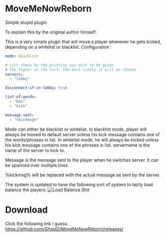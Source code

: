 # MoveMeNowReborn
Simple stupid plugin

To explain this by the original author himself:


This is a very simple plugin that will move a player whenever he gets kicked, depending on a whitelist or blacklist.
Configuration :


```yaml
mode: blacklist

# List these by the priority you wish to be given
# The higher in the list, the most likely it will be chosen
servers:
  - "lobby"

disconnect-if-in-lobby: true

list-of-words:
  - "ban"
  - "kick"

message-sent:
  - "%kickmsg%"

```

Mode can either be blacklist or whitelist. In blacklist mode, player will always be moved to default server unless his kick message contains one of the words/phrases in list. In whitelist mode, he will always be kicked unless his kick message contains one of the phrases in list. servername is the name of the server to kick to.

Message is the message sent to the player when he switches server. It can be spanned over multiple lines.
 
%kickmsg% will be replaced with the actual message as sent by the server.

The system is updated to have the following sort of system to lazily load balance the players:
![Load Balance Shit](https://i.imgur.com/MY3cpwl.png)

# Download

Click the following link I guess: https://github.com/GhastD/MoveMeNowReborn/releases/
